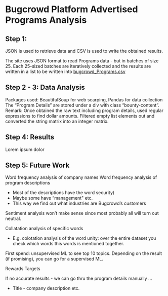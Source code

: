 # Bugcrowd Platform Advertised Programs Analysis

## Step 1:
JSON is used to retrieve data and CSV is used to write the obtained results.

The site uses JSON format to read Programs data - but in batches of size 25. Each 25-sized batches are iteratively collected and the results are written in a list to be written into [bugcrowd_Programs.csv](https://github.com/aytuncilhan/BugcrowdAnalysis/blob/master/bugcrowd_Programs.csv)

## Step 2 - 3: Data Analysis
Packages used: BeautifulSoup for web scarping, Pandas for data collection
The “Program Details” are stored under a div with class “bounty-content”.
Remark:
Once obtained the raw text including program details, used regular expressions to find dollar amounts. Filtered empty list elements out and converted the string matrix into an integer matrix.

## Step 4: Results

Lorem ipsum dolor

## Step 5: Future Work

Word frequency analysis of company names
Word frequency analysis of program descriptions 
* Most of the descriptions have the word security)
* Maybe some have “management" etc.
* This way we find out what industries are Bugcrowd’s customers

Sentiment analysis won’t make sense since most probably all will turn out neutral.

Collatation analysis of specific words 
* E.g. colotation analysis of the word unity: over the entire dataset you check which words this words is mentioned together.

First spend: unsupervised ML to see top 10 topics. Depending on the result (if promising), you can go for a supervised ML.

Rewards Targets

If no accurate results - we can go thru the program details manually ...
* Title - company description etc.
